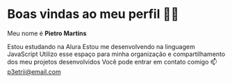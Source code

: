 # Boas vindas ao meu perfil 💙💙
Meu nome é **Pietro Martins**

Estou estudando na Alura
Estou me desenvolvendo na linguagem JavaScript
Utilizo esse espaço para minha organização e compartilhamento dos meu projetos desenvolvidos
Você pode entrar em contato comigo 📫
p3etrii@email.com
